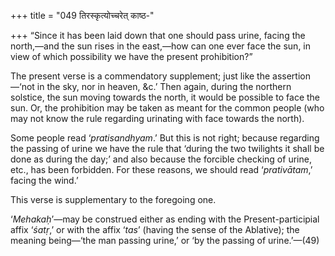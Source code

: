 +++
title = "049 तिरस्कृत्योच्चरेत् काष्ठ-"

+++
“Since it has been laid down that one should pass urine, facing the
north,—and the sun rises in the east,—how can one ever face the sun, in
view of which possibility we have the present prohibition?”

The present verse is a commendatory supplement; just like the
assertion—‘not in the sky, nor in heaven, &c.’ Then again, during the
northern solstice, the sun moving towards the north, it would be
possible to face the sun. Or, the prohibition may be taken as meant for
the common people (who may not know the rule regarding urinating with
face towards the north).

Some people read ‘*pratisandhyam*.’ But this is not right; because
regarding the passing of urine we have the rule that ‘during the two
twilights it shall be done as during the day;’ and also because the
forcible checking of urine, etc., has been forbidden. For these reasons,
we should read ‘*prativātam*,’ facing the wind.’

This verse is supplementary to the foregoing one.

‘*Mehakaḥ*’—may be construed either as ending with the
Present-participial affix ‘*śatṛ*,’ or with the affix ‘*tas*’ (having
the sense of the Ablative); the meaning being—‘the man passing urine,’
or ‘by the passing of urine.’—(49)


